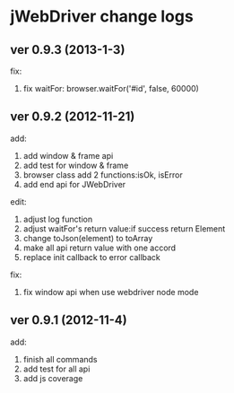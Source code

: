 jWebDriver change logs
====================

## ver 0.9.3 (2013-1-3)

fix:

1. fix waitFor: browser.waitFor('#id', false, 60000)

## ver 0.9.2 (2012-11-21)

add:

1. add window & frame api
2. add test for window & frame
3. browser class add 2 functions:isOk, isError
4. add end api for JWebDriver

edit:

1. adjust log function
2. adjust waitFor's return value:if success return Element
3. change toJson(element) to toArray
4. make all api return value with one accord
5. replace init callback to error callback

fix:

1. fix window api when use webdriver node mode

## ver 0.9.1 (2012-11-4)

add:

1. finish all commands
2. add test for all api
3. add js coverage